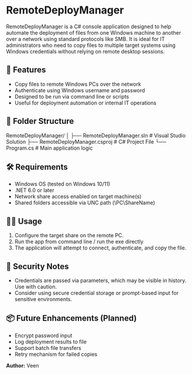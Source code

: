 # RemoteDeployManager

RemoteDeployManager is a C# console application designed to help automate the deployment of files from one Windows machine to another over a network using standard protocols like SMB. It is ideal for IT administrators who need to copy files to multiple target systems using Windows credentials without relying on remote desktop sessions.

## 🚀 Features

- Copy files to remote Windows PCs over the network
- Authenticate using Windows username and password
- Designed to be run via command line or scripts
- Useful for deployment automation or internal IT operations

## 📂 Folder Structure

RemoteDeployManager/
│
├── RemoteDeployManager.sln         # Visual Studio Solution
├── RemoteDeployManager.csproj      # C# Project File
└── Program.cs                      # Main application logic

## 🛠️ Requirements

- Windows OS (tested on Windows 10/11)
- .NET 6.0 or later
- Network share access enabled on target machine(s)
- Shared folders accessible via UNC path (\\PC\ShareName)

## 🧑‍💻 Usage

1. Configure the target share on the remote PC.
2. Run the app from command line / run the exe directly
3. The application will attempt to connect, authenticate, and copy the file.

## 🔐 Security Notes

- Credentials are passed via parameters, which may be visible in history. Use with caution.
- Consider using secure credential storage or prompt-based input for sensitive environments.

## 📦 Future Enhancements (Planned)

- Encrypt password input
- Log deployment results to file
- Support batch file transfers
- Retry mechanism for failed copies



**Author:** Veen 

